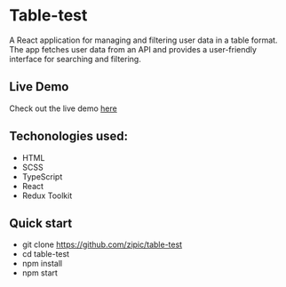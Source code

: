 # Table-test

A React application for managing and filtering user data in a table format. The app fetches user data from an API and provides a user-friendly interface for searching and filtering.

## Live Demo
Check out the live demo [here](http://zipic.gitgub.io/table-test)

## Techonologies used:
- HTML
- SCSS
- TypeScript
- React
- Redux Toolkit

## Quick start

- git clone https://github.com/zipic/table-test
- cd table-test
- npm install
- npm start
